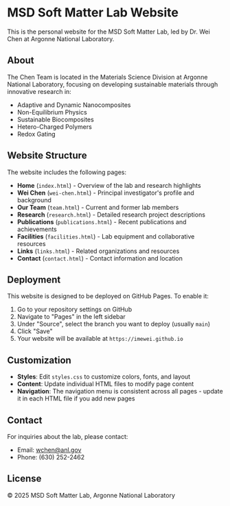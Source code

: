 # MSD Soft Matter Lab Website

This is the personal website for the MSD Soft Matter Lab, led by Dr. Wei Chen at Argonne National Laboratory.

## About

The Chen Team is located in the Materials Science Division at Argonne National Laboratory, focusing on developing sustainable materials through innovative research in:

- Adaptive and Dynamic Nanocomposites
- Non-Equilibrium Physics
- Sustainable Biocomposites
- Hetero-Charged Polymers
- Redox Gating

## Website Structure

The website includes the following pages:

- **Home** (`index.html`) - Overview of the lab and research highlights
- **Wei Chen** (`wei-chen.html`) - Principal investigator's profile and background
- **Our Team** (`team.html`) - Current and former lab members
- **Research** (`research.html`) - Detailed research project descriptions
- **Publications** (`publications.html`) - Recent publications and achievements
- **Facilities** (`facilities.html`) - Lab equipment and collaborative resources
- **Links** (`links.html`) - Related organizations and resources
- **Contact** (`contact.html`) - Contact information and location

## Deployment

This website is designed to be deployed on GitHub Pages. To enable it:

1. Go to your repository settings on GitHub
2. Navigate to "Pages" in the left sidebar
3. Under "Source", select the branch you want to deploy (usually `main`)
4. Click "Save"
5. Your website will be available at `https://imewei.github.io`

## Customization

- **Styles**: Edit `styles.css` to customize colors, fonts, and layout
- **Content**: Update individual HTML files to modify page content
- **Navigation**: The navigation menu is consistent across all pages - update it in each HTML file if you add new pages

## Contact

For inquiries about the lab, please contact:
- Email: wchen@anl.gov
- Phone: (630) 252-2462

## License

© 2025 MSD Soft Matter Lab, Argonne National Laboratory
